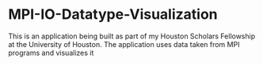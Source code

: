 # MPI-IO-Datatype-Visualization
This is an application being built as part of my Houston Scholars Fellowship at the University of Houston. The application uses data taken from MPI programs and visualizes it
